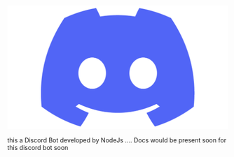 ![Discord](images/discord+bot.png)

this a Discord Bot developed by NodeJs ....
Docs would be present soon for this discord bot soon
